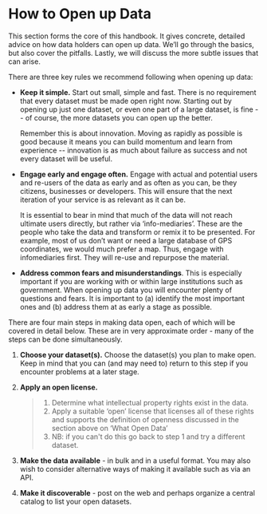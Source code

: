 # How to Open up Data

This section forms the core of this handbook. It gives concrete, detailed
advice on how data holders can open up data. We’ll go through the basics, but
also cover the pitfalls. Lastly, we will discuss the more subtle issues that
can arise.

There are three key rules we recommend following when opening up data:

-   **Keep it simple.** Start out small, simple and fast. There is no
    requirement that every dataset must be made open right now. Starting out by
    opening up just one dataset, or even one part of a large dataset, is fine
    -- of course, the more datasets you can open up the better.

    Remember this is about innovation. Moving as rapidly as possible is good
    because it means you can build momentum and learn from experience --
    innovation is as much about failure as success and not every dataset will
    be useful.

-   **Engage early and engage often.** Engage with actual and potential users
    and re-users of the data as early and as often as you can, be they
    citizens, businesses or developers. This will ensure that the next
    iteration of your service is as relevant as it can be.

    It is essential to bear in mind that much of the data will not reach
    ultimate users directly, but rather via ‘info-mediaries’. These are the
    people who take the data and transform or remix it to be presented. For
    example, most of us don’t want or need a large database of GPS coordinates,
    we would much prefer a map. Thus, engage with infomediaries first. They
    will re-use and repurpose the material.

-   **Address common fears and misunderstandings**. This is especially
    important if you are working with or within large institutions such as
    government. When opening up data you will encounter plenty of questions and
    fears. It is important to (a) identify the most important ones and (b)
    address them at as early a stage as possible.

There are four main steps in making data open, each of which will be covered in
detail below. These are in very approximate order - many of the steps can be
done simultaneously.

1.  **Choose your dataset(s).** Choose the dataset(s) you plan to make open.
    Keep in mind that you can (and may need to) return to this step if you
    encounter problems at a later stage.
2.  **Apply an open license.**

    > 1.  Determine what intellectual property rights exist in the data.
    > 2.  Apply a suitable ‘open’ license that licenses all of these rights and
    >     supports the definition of openness discussed in the section above on
    >     ‘What Open Data’
    > 3.  NB: if you can't do this go back to step 1 and try a different
    >     dataset.

3.  **Make the data available** - in bulk and in a useful format. You may also
    wish to consider alternative ways of making it available such as via an
    API.
4.  **Make it discoverable** - post on the web and perhaps organize a central
    catalog to list your open datasets.
